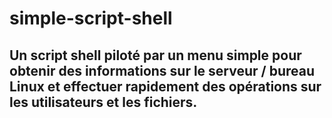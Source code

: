 # simple-script-shell
## Un script shell piloté par un menu simple pour obtenir des informations sur le serveur / bureau Linux et effectuer rapidement des opérations sur les utilisateurs et les fichiers.
